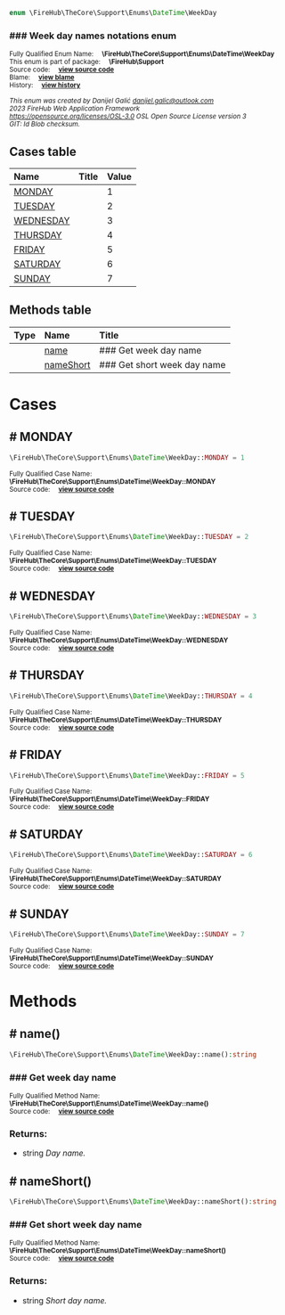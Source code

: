 
```php
enum \FireHub\TheCore\Support\Enums\DateTime\WeekDay
```

### ### Week day names notations enum
<sub>Fully Qualified Enum Name:  **\FireHub\TheCore\Support\Enums\DateTime\WeekDay**</sub><br>
<sub>This enum is part of package:  **\FireHub\Support**</sub><br>
<sub>Source code:  **[view source code](https://github.com/The-FireHub-Project/TheCore/blob/v1.0/src/support/enums/datetime/firehub.WeekDay.php#L25)**</sub><br>
<sub>Blame:  **[view blame](https://github.com/The-FireHub-Project/TheCore/blame/v1.0/src/support/enums/datetime/firehub.WeekDay.php)**</sub><br>
<sub>History:  **[view history](https://github.com/The-FireHub-Project/TheCore/commits/v1.0/src/support/enums/datetime/firehub.WeekDay.php)**</sub><br>

<sub>_This enum was created by Danijel Galić <danijel.galic@outlook.com>_</sub><br>
<sub>_2023 FireHub Web Application Framework_</sub><br>
<sub>_<https://opensource.org/licenses/OSL-3.0> OSL Open Source License version 3_</sub><br>
<sub>_GIT: $Id$ Blob checksum._</sub><br>



## Cases table

| Name  | Title | Value |
| :---  | :---  | :---  |
|<a href="#monday">MONDAY</a>||1|
|<a href="#tuesday">TUESDAY</a>||2|
|<a href="#wednesday">WEDNESDAY</a>||3|
|<a href="#thursday">THURSDAY</a>||4|
|<a href="#friday">FRIDAY</a>||5|
|<a href="#saturday">SATURDAY</a>||6|
|<a href="#sunday">SUNDAY</a>||7|


## Methods table

| Type  | Name  | Title |
| :---  | :---  | :---  |
||<a href="#name()">name</a>|### Get week day name|
||<a href="#nameshort()">nameShort</a>|### Get short week day name|


# Cases


<h2><a name="monday"># MONDAY</a></h2>

```php
\FireHub\TheCore\Support\Enums\DateTime\WeekDay::MONDAY = 1
```

<sub>Fully Qualified Case Name:  **\FireHub\TheCore\Support\Enums\DateTime\WeekDay::MONDAY**</sub><br>
<sub>Source code:  **[view source code](https://github.com/The-FireHub-Project/TheCore/blob/v1.0/src/support/enums/datetime/firehub.WeekDay.php#L27)**</sub><br>


<h2><a name="tuesday"># TUESDAY</a></h2>

```php
\FireHub\TheCore\Support\Enums\DateTime\WeekDay::TUESDAY = 2
```

<sub>Fully Qualified Case Name:  **\FireHub\TheCore\Support\Enums\DateTime\WeekDay::TUESDAY**</sub><br>
<sub>Source code:  **[view source code](https://github.com/The-FireHub-Project/TheCore/blob/v1.0/src/support/enums/datetime/firehub.WeekDay.php#L28)**</sub><br>


<h2><a name="wednesday"># WEDNESDAY</a></h2>

```php
\FireHub\TheCore\Support\Enums\DateTime\WeekDay::WEDNESDAY = 3
```

<sub>Fully Qualified Case Name:  **\FireHub\TheCore\Support\Enums\DateTime\WeekDay::WEDNESDAY**</sub><br>
<sub>Source code:  **[view source code](https://github.com/The-FireHub-Project/TheCore/blob/v1.0/src/support/enums/datetime/firehub.WeekDay.php#L29)**</sub><br>


<h2><a name="thursday"># THURSDAY</a></h2>

```php
\FireHub\TheCore\Support\Enums\DateTime\WeekDay::THURSDAY = 4
```

<sub>Fully Qualified Case Name:  **\FireHub\TheCore\Support\Enums\DateTime\WeekDay::THURSDAY**</sub><br>
<sub>Source code:  **[view source code](https://github.com/The-FireHub-Project/TheCore/blob/v1.0/src/support/enums/datetime/firehub.WeekDay.php#L30)**</sub><br>


<h2><a name="friday"># FRIDAY</a></h2>

```php
\FireHub\TheCore\Support\Enums\DateTime\WeekDay::FRIDAY = 5
```

<sub>Fully Qualified Case Name:  **\FireHub\TheCore\Support\Enums\DateTime\WeekDay::FRIDAY**</sub><br>
<sub>Source code:  **[view source code](https://github.com/The-FireHub-Project/TheCore/blob/v1.0/src/support/enums/datetime/firehub.WeekDay.php#L31)**</sub><br>


<h2><a name="saturday"># SATURDAY</a></h2>

```php
\FireHub\TheCore\Support\Enums\DateTime\WeekDay::SATURDAY = 6
```

<sub>Fully Qualified Case Name:  **\FireHub\TheCore\Support\Enums\DateTime\WeekDay::SATURDAY**</sub><br>
<sub>Source code:  **[view source code](https://github.com/The-FireHub-Project/TheCore/blob/v1.0/src/support/enums/datetime/firehub.WeekDay.php#L32)**</sub><br>


<h2><a name="sunday"># SUNDAY</a></h2>

```php
\FireHub\TheCore\Support\Enums\DateTime\WeekDay::SUNDAY = 7
```

<sub>Fully Qualified Case Name:  **\FireHub\TheCore\Support\Enums\DateTime\WeekDay::SUNDAY**</sub><br>
<sub>Source code:  **[view source code](https://github.com/The-FireHub-Project/TheCore/blob/v1.0/src/support/enums/datetime/firehub.WeekDay.php#L33)**</sub><br>



# Methods


<h2><a name="name()"># name()</a></h2>

```php
\FireHub\TheCore\Support\Enums\DateTime\WeekDay::name():string
```

### ### Get week day name
<sub>Fully Qualified Method Name:  **\FireHub\TheCore\Support\Enums\DateTime\WeekDay::name()**</sub><br>
<sub>Source code:  **[view source code](https://github.com/The-FireHub-Project/TheCore/blob/v1.0/src/support/enums/datetime/firehub.WeekDay.php#L44)**</sub><br>


### Returns:

* string _Day name._

<h2><a name="nameshort()"># nameShort()</a></h2>

```php
\FireHub\TheCore\Support\Enums\DateTime\WeekDay::nameShort():string
```

### ### Get short week day name
<sub>Fully Qualified Method Name:  **\FireHub\TheCore\Support\Enums\DateTime\WeekDay::nameShort()**</sub><br>
<sub>Source code:  **[view source code](https://github.com/The-FireHub-Project/TheCore/blob/v1.0/src/support/enums/datetime/firehub.WeekDay.php#L59)**</sub><br>


### Returns:

* string _Short day name._



